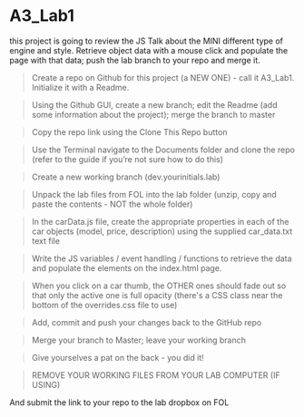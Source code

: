 # A3_Lab1
this project is going to review the JS 
Talk about the MINI different type of engine and style. 
Retrieve object data with a mouse click and populate the page with that data; push the lab branch to your repo and merge it.

> Create a repo on Github for this project (a NEW ONE) - call it A3_Lab1. Initialize it with a Readme.

> Using the Github GUI, create a new branch; edit the Readme (add some information about the project); merge the branch to master

> Copy the repo link using the Clone This Repo button

> Use the Terminal navigate to the Documents folder and clone the repo (refer to the guide if you’re not sure how to do this)

> Create a new working branch (dev.yourinitials.lab)

> Unpack the lab files from FOL into the lab folder (unzip, copy and paste the contents - NOT the whole folder)

> In the carData.js file, create the appropriate properties in each of the car objects (model, price, description) using the supplied car_data.txt text file

> Write the JS variables / event handling / functions to retrieve the data and populate the elements on the index.html page.

> When you click on a car thumb, the OTHER ones should fade out so that only the active one is full opacity (there's a CSS class near the bottom of the overrides.css file to use)

> Add, commit and push your changes back to the GitHub repo

> Merge your branch to Master; leave your working branch

> Give yourselves a pat on the back - you did it!

> REMOVE YOUR WORKING FILES FROM YOUR LAB COMPUTER (IF USING)

And submit the link to your repo to the lab dropbox on FOL
